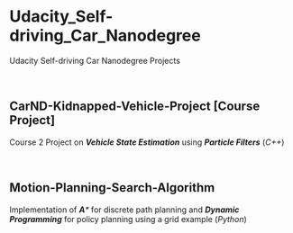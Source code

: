 # Udacity_Self-driving_Car_Nanodegree
Udacity Self-driving Car Nanodegree Projects 

&NewLine;
</br>

## CarND-Kidnapped-Vehicle-Project [Course Project]
Course 2 Project on _**Vehicle State Estimation**_ using _**Particle Filters**_ (_C++_)

&NewLine;
</br>

## Motion-Planning-Search-Algorithm 
Implementation of _**A***_ for discrete path planning and _**Dynamic Programming**_ for policy planning using a grid example (_Python_)

